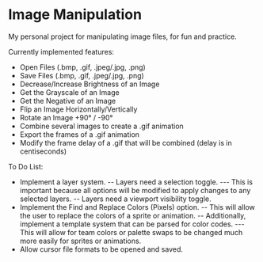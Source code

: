# Image Manipulation
My personal project for manipulating image files, for fun and practice.

Currently implemented features:
- Open Files (.bmp, .gif, .jpeg/.jpg, .png)
- Save Files (.bmp, .gif, .jpeg/.jpg, .png)
- Decrease/Increase Brightness of an Image
- Get the Grayscale of an Image
- Get the Negative of an Image
- Flip an Image Horizontally/Vertically
- Rotate an Image +90° / -90°
- Combine several images to create a .gif animation
- Export the frames of a .gif animation
- Modify the frame delay of a .gif that will be combined (delay is in centiseconds)

To Do List:
- Implement a layer system.
-- Layers need a selection toggle.
--- This is important because all options will be modified to apply changes to any selected layers.
-- Layers need a viewport visibility toggle.
- Implement the Find and Replace Colors (Pixels) option.
-- This will allow the user to replace the colors of a sprite or animation.
-- Additionally, implement a template system that can be parsed for color codes.
--- This will allow for team colors or palette swaps to be changed much more easily for sprites or animations.
- Allow cursor file formats to be opened and saved.